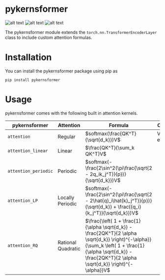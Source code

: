 # pykernsformer

![alt text](https://img.shields.io/pypi/v/pykernsformer)
![alt text](https://img.shields.io/pypi/dd/pykernsformer?color=green&logo=red&logoColor=red)
![alt text](https://img.shields.io/pypi/pyversions/pykernsformer)

The pykernsformer module extends the `torch.nn.TransformerEncoderLayer` class to include custom attention formulas.

# Installation

You can install the pykernsformer package using pip as

`pip install pykernsformer`

# Usage

pykernsformer comes with the following built in attention kernels.

pykernsformer | Attention          | Formula | Citation       |
|-------------|--------------------|---------|----------------|
| `attention` | Regular            | $softmax(\frac{QK^T}{\sqrt{d_k}})V$   | Vaswani et al. |
| `attention_linear` | Linear             | $\frac{QK^T}{\sum_k QK^T}V$  |                |
| `attention_periodic` | Periodic           | $softmax(-\frac{2\sin^2(\pi\frac{\sqrt{2 - 2q_ik_j^T}}{p})}{\sqrt{d_k}})V$ |                |
| `attention_LP` | Locally Periodic     | $softmax(-\frac{2\sin^2(\pi\frac{\sqrt{2 - 2\hat{q}_i\hat{k}_j^T}}{p})}{\sqrt{d_k}} + \frac{{q_i}{k_j^T}}{\sqrt{d_k}})V$ |                |
| `attention_RQ` | Rational Quadratic | $\frac{\left( 1 + \frac{1}{\alpha \sqrt{d_k}} - \frac{2QK^T}{2 \alpha \sqrt{d_k}} \right)^{-\alpha}}{\sum_k \left( 1 + \frac{1}{\alpha \sqrt{d_k}} - \frac{2QK^T}{2 \alpha \sqrt{d_k}} \right)^{-\alpha}}V$ |                |

